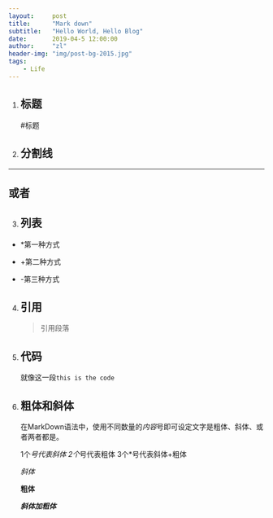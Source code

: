 ```yaml
---
layout:     post
title:      "Mark down"
subtitle:   "Hello World, Hello Blog"
date:       2019-04-5 12:00:00
author:     "zl"
header-img: "img/post-bg-2015.jpg"
tags:
    - Life
---
```


1. ## 标题  
    #标题
2. ## 分割线
******
或者
-------
3. ## 列表
* *第一种方式
+ +第二种方式
- -第三种方式
4. ## 引用
   > 引用段落
5. ## 代码
   就像这一段`this is the code`
7. ## 粗体和斜体
    在MarkDown语法中，使用不同数量的*内容*号即可设定文字是粗体、斜体、或者两者都是。

    1个*号代表斜体 
    2个*号代表粗体
    3个*号代表斜体+粗体

   *斜体*

   **粗体**

   ***斜体加粗体***
